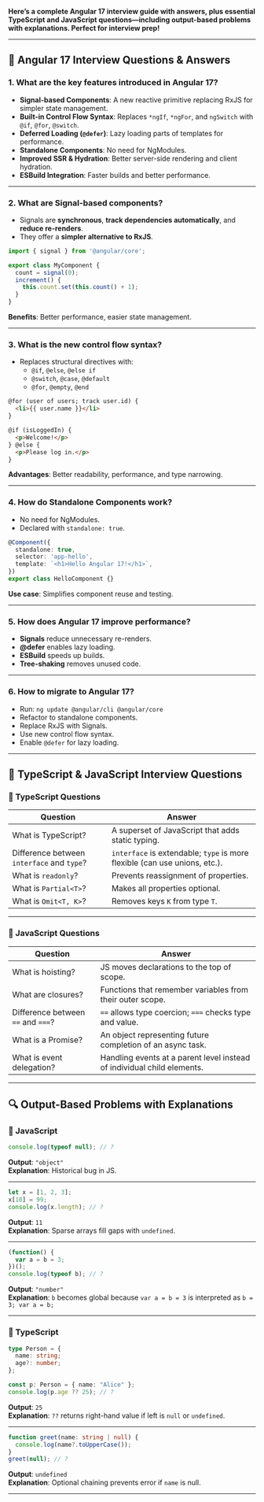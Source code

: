 **Here’s a complete Angular 17 interview guide with answers, plus essential TypeScript and JavaScript questions—including output-based problems with explanations. Perfect for interview prep!**

---

## 🧠 Angular 17 Interview Questions & Answers

### 1. **What are the key features introduced in Angular 17?**
- **Signal-based Components**: A new reactive primitive replacing RxJS for simpler state management.
- **Built-in Control Flow Syntax**: Replaces `*ngIf`, `*ngFor`, and `ngSwitch` with `@if`, `@for`, `@switch`.
- **Deferred Loading (`@defer`)**: Lazy loading parts of templates for performance.
- **Standalone Components**: No need for NgModules.
- **Improved SSR & Hydration**: Better server-side rendering and client hydration.
- **ESBuild Integration**: Faster builds and better performance.

---

### 2. **What are Signal-based components?**
- Signals are **synchronous**, **track dependencies automatically**, and **reduce re-renders**.
- They offer a **simpler alternative to RxJS**.
```ts
import { signal } from '@angular/core';

export class MyComponent {
  count = signal(0);
  increment() {
    this.count.set(this.count() + 1);
  }
}
```
**Benefits**: Better performance, easier state management.

---

### 3. **What is the new control flow syntax?**
- Replaces structural directives with:
  - `@if`, `@else`, `@else if`
  - `@switch`, `@case`, `@default`
  - `@for`, `@empty`, `@end`
```html
@for (user of users; track user.id) {
  <li>{{ user.name }}</li>
}

@if (isLoggedIn) {
  <p>Welcome!</p>
} @else {
  <p>Please log in.</p>
}
```
**Advantages**: Better readability, performance, and type narrowing.

---

### 4. **How do Standalone Components work?**
- No need for NgModules.
- Declared with `standalone: true`.
```ts
@Component({
  standalone: true,
  selector: 'app-hello',
  template: `<h1>Hello Angular 17!</h1>`,
})
export class HelloComponent {}
```
**Use case**: Simplifies component reuse and testing.

---

### 5. **How does Angular 17 improve performance?**
- **Signals** reduce unnecessary re-renders.
- **@defer** enables lazy loading.
- **ESBuild** speeds up builds.
- **Tree-shaking** removes unused code.

---

### 6. **How to migrate to Angular 17?**
- Run: `ng update @angular/cli @angular/core`
- Refactor to standalone components.
- Replace RxJS with Signals.
- Use new control flow syntax.
- Enable `@defer` for lazy loading.

---

## 🧪 TypeScript & JavaScript Interview Questions

### 🔹 TypeScript Questions
| Question | Answer |
|---------|--------|
| What is TypeScript? | A superset of JavaScript that adds static typing. |
| Difference between `interface` and `type`? | `interface` is extendable; `type` is more flexible (can use unions, etc.). |
| What is `readonly`? | Prevents reassignment of properties. |
| What is `Partial<T>`? | Makes all properties optional. |
| What is `Omit<T, K>`? | Removes keys `K` from type `T`. |

---

### 🔹 JavaScript Questions
| Question | Answer |
|---------|--------|
| What is hoisting? | JS moves declarations to the top of scope. |
| What are closures? | Functions that remember variables from their outer scope. |
| Difference between `==` and `===`? | `==` allows type coercion; `===` checks type and value. |
| What is a Promise? | An object representing future completion of an async task. |
| What is event delegation? | Handling events at a parent level instead of individual child elements. |

---

## 🔍 Output-Based Problems with Explanations

### 🧠 JavaScript
```js
console.log(typeof null); // ?
```
**Output**: `"object"`  
**Explanation**: Historical bug in JS.

---

```js
let x = [1, 2, 3];
x[10] = 99;
console.log(x.length); // ?
```
**Output**: `11`  
**Explanation**: Sparse arrays fill gaps with `undefined`.

---

```js
(function() {
  var a = b = 3;
})();
console.log(typeof b); // ?
```
**Output**: `"number"`  
**Explanation**: `b` becomes global because `var a = b = 3` is interpreted as `b = 3; var a = b;`

---

### 🧠 TypeScript
```ts
type Person = {
  name: string;
  age?: number;
};

const p: Person = { name: "Alice" };
console.log(p.age ?? 25); // ?
```
**Output**: `25`  
**Explanation**: `??` returns right-hand value if left is `null` or `undefined`.

---

```ts
function greet(name: string | null) {
  console.log(name?.toUpperCase());
}
greet(null); // ?
```
**Output**: `undefined`  
**Explanation**: Optional chaining prevents error if `name` is null.

---

